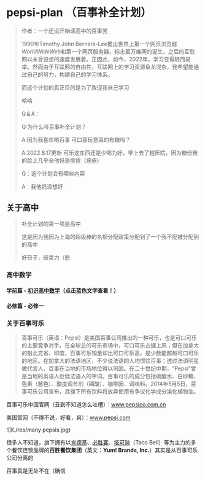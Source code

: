 # pepsi-plan （百事补全计划）

> 作者：一个还没开始读高中的百事党
>
> 1990年Timothy John Berners-Lee推出世界上第一个网页浏览器*WorldWideWeb*和第一个网页服务器，标志着万维网的诞生，之后的互联网以未曾设想的速度发展着。正因此，如今，2022年，学习变得轻而易举。然而由于互联网的自由性，互联网上的学习资源鱼龙混杂，我希望能通过自己的努力，构建自己的学习体系。
>
> 而这个计划的真正目的是为了敦促我自己学习
>
> 哈哈
>
> Q＆A：
>
> Q:为什么叫百事补全计划？
>
> A:因为我喜欢喝百事
> 可口那玩意真的有糖吗？
>
> A:2022.8.17更新
> 可乐这东西还是少喝为好，早上去了趟医院，因为糖份我的脸上几乎全他妈是痘痘（痤疮）
>
> Q：这个计划会有哪些内容
>
> A：我他妈没想好

## 关于高中

> 补全计划的第一项是高中
>
> 这是因为我因为上海的超级棒的名额分配政策分配到了一个我不配被分配到的高中
>
> 好日子，结束力（悲

### 高中数学

#### 学前篇 - [初识高中数学](./高中数学/01.初识高中数学.md)（点击蓝色文字查看！）

#### 必修篇 - 必修一

### 关于百事可乐

> 百事可乐（英语：Pepsi）是美国百事公司推出的一种可乐，也是可口可乐的主要竞争对手。在全球总的可乐市场中，可口可乐占据上风；但在加拿大的魁北克省、印度，百事可乐销量却比可口可乐高，是少数能超越可口可乐的地区。在加拿大的法语地区，不少说法语的人均惯饮百事；透过法语明星做代言人，百事在当地的市场地位得以巩固。在二十世纪中期，“Pepsi”曾是当地的英语人贬低法语人的字词。百事可乐的成分包括碳酸水、白砂糖、色素（酱色）、酸度调节剂（磷酸）、咖啡因、调味料。2014年5月5日，百事可乐公司宣布，其旗下所有饮料将放弃使用有争议化学成分溴化植物油。	

百事可乐中国官网（丑到不知道怎么吐槽）：www.pepsico.com.cn

美国官网（不得不说，好看，爽）：www.pepsi.com

![](./res/many pepsis.jpg)



很多人不知道，旗下拥有以[肯德基](https://zh.wikipedia.org/wiki/肯德基)、[必胜客](https://zh.wikipedia.org/wiki/必胜客)、[塔可钟](https://zh.wikipedia.org/wiki/塔可鐘)（Taco Bell）等为主力的多个餐饮连锁品牌的**百胜餐饮集团**（英文：**Yum! Brands, Inc.**）其实是从百事可乐公司分离的

百事真是无处不在（确信


